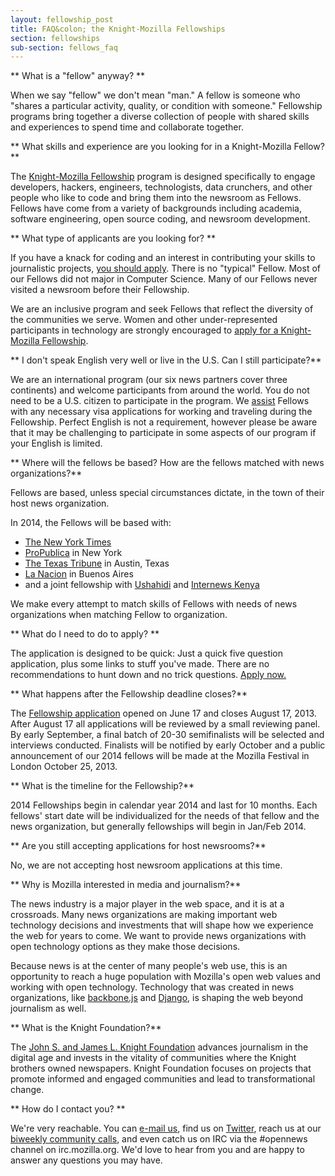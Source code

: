 ```yaml
---
layout: fellowship_post
title: FAQ&colon; the Knight-Mozilla Fellowships
section: fellowships
sub-section: fellows_faq
---
```

** What is a "fellow" anyway? **

When we say "fellow" we don't mean "man." A fellow is someone who "shares a particular activity, quality, or condition with someone." Fellowship programs bring together a diverse collection of people with shared skills and experiences to spend time and collaborate together.

** What skills and experience are you looking for in a Knight-Mozilla Fellow?**

The <a href="/fellowships">Knight-Mozilla Fellowship</a> program is designed specifically to engage developers, hackers, engineers, technologists, data crunchers, and other people who like to code and bring them into the newsroom as Fellows. Fellows have come from a variety of backgrounds including academia, software engineering, open source coding, and newsroom development.

** What type of applicants are you looking for? **

If you have a knack for coding and an interest in contributing your skills to journalistic projects, <a href="/fellowships/apply.html">you should apply</a>. There is no "typical" Fellow. Most of our Fellows did not major in Computer Science. Many of our Fellows never visited a newsroom before their Fellowship. 

We are an inclusive program and seek Fellows that reflect the diversity of the communities we serve. Women and other under-represented participants in technology are strongly encouraged to <a href="/fellowships/apply.html">apply for a Knight-Mozilla Fellowship</a>.

** I don't speak English very well or live in the U.S. Can I still participate?**

We are an international program (our six news partners cover three continents) and welcome participants from around the world. You do not need to be a U.S. citizen to participate in the program. We <a href="/fellowships/info.html">assist</a> Fellows with any necessary visa applications for working and traveling during the Fellowship. Perfect English is not a requirement, however please be aware that it may be challenging to participate in some aspects of our program if your English is limited.

** Where will the fellows be based? How are the fellows matched with news organizations?**

Fellows are based, unless special circumstances dictate, in the town of their host news organization. 

In 2014, the Fellows will be based with:

* [The New York Times](http://www.nytimes.com)
* [ProPublica](http://www.propublica.com) in New York
* [The Texas Tribune](http://www.texastribune.com) in Austin, Texas
* [La Nacion](http://www.lanacion.com.ar/) in Buenos Aires
* and a joint fellowship with [Ushahidi](http://www.ushahidi.com) and [Internews Kenya](http://www.internewskenya.org/dataportal/)

We make every attempt to match skills of Fellows with needs of news organizations when matching Fellow to organization.

** What do I need to do to apply? **

The application is designed to be quick: Just a quick five question application, plus some links to stuff you've made. There are no recommendations to hunt down and no trick questions. <a href="/fellowships/apply.html">Apply now.</a>

** What happens after the Fellowship deadline closes?**

The <a href="/fellowships/apply.html">Fellowship application</a> opened on June 17 and closes August 17, 2013. After August 17 all applications will be reviewed by a small reviewing panel. By early September, a final batch of 20-30 semifinalists will be selected and interviews conducted. Finalists will be notified by early October and a public announcement of our 2014 fellows will be made at the Mozilla Festival in London October 25, 2013.

** What is the timeline for the Fellowship?**

2014 Fellowships begin in calendar year 2014 and last for 10 months. Each fellows' start date will be individualized for the needs of that fellow and the news organization, but generally fellowships will begin in Jan/Feb 2014.

** Are you still accepting applications for host newsrooms?**

No, we are not accepting host newsroom applications at this time.

** Why is Mozilla interested in media and journalism?**

The news industry is a major player in the web space, and it is at a crossroads. Many news organizations are making important web technology decisions and investments that will shape how we experience the web for years to come. We want to provide news organizations with open technology options as they make those decisions. 

Because news is at the center of many people's web use, this is an opportunity to reach a huge population with Mozilla's open web values and working with open technology. Technology that was created in news organizations, like [backbone.js](http://backbonejs.org/) and [Django](https://www.djangoproject.com/), is shaping the web beyond journalism as well.

** What is the Knight Foundation?**

The [John S. and James L. Knight Foundation](http://knightfoundation.org) advances journalism in the digital age and invests in the vitality of communities where the Knight brothers owned newspapers. Knight Foundation focuses on projects that promote informed and engaged communities and lead to transformational change.

** How do I contact you? **

We're very reachable. You can [e-mail us](mailto:opennews@mozillafoundation.org), find us on [Twitter](https://twitter.com/opennews), reach us at our [biweekly community calls](https://wiki.mozilla.org/OpenNews/Calls), and even catch us on IRC via the #opennews channel on irc.mozilla.org. We'd love to hear from you and are happy to answer any questions you may have.

